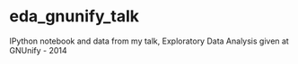 eda_gnunify_talk
================

IPython notebook and data from my talk, Exploratory Data Analysis given at GNUnify - 2014
